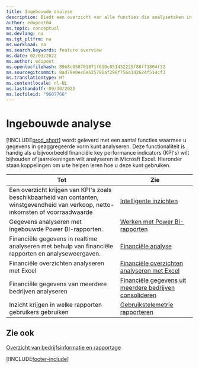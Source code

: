 ```yaml
---
title: Ingebouwde analyse
description: Biedt een overzicht van alle functies die analysetaken in het Business Central-product ondersteunen.
author: edupont04
ms.topic: conceptual
ms.devlang: na
ms.tgt_pltfrm: na
ms.workload: na
ms.search.keywords: feature overview
ms.date: 02/03/2022
ms.author: edupont
ms.openlocfilehash: 8968c050701871f610c051432229f88f73804f32
ms.sourcegitcommit: 8ad79e0ec6e625796af298f756a142624f514cf3
ms.translationtype: HT
ms.contentlocale: nl-NL
ms.lasthandoff: 09/30/2022
ms.locfileid: "9607766"
---
```

# <a name="built-in-analytics"></a>Ingebouwde analyse

[!INCLUDE[prod_short](includes/prod_short.md)] wordt geleverd met een aantal functies waarmee u gegevens in geaggregeerde vorm kunt analyseren. Deze functionaliteit is handig als u bijvoorbeeld financiële key performance indicators (KPI's) wilt bijhouden of jaarrekeningen wilt analyseren in Microsft Excel. Hieronder staan koppelingen om u te helpen leren hoe u deze kunt gebruiken.

| Tot | Zie |
| --- | --- |
|Een overzicht krijgen van KPI's zoals beschikbaarheid van contanten, winstgevendheid van verkoop, netto-inkomsten of voorraadwaarde | [Intelligente inzichten](about-intelligent-cloud.md) |
|Gegevens analyseren met ingebouwde Power BI-rapporten. | [Werken met Power BI-rapporten](across-working-with-powerbi.md) |
|Financiële gegevens in realtime analyseren met behulp van financiële rapporten en analyseweergaven.| [Financiële analyse](bi.md) |
|Financiële overzichten analyseren met Excel | [Financiële overzichten analyseren met Excel](finance-analyze-excel.md) |
|Financiële gegevens van meerdere bedrijven analyseren | [Financiële gegevens uit meerdere bedrijven consolideren](finance-consolidated-company-reporting.md) |
|Inzicht krijgen in welke rapporten gebruikers gebruiken| [Gebruikstelemetrie rapporteren](/dynamics365/business-central/dev-itpro/administration/telemetry-reports-trace)|

## <a name="see-also"></a>Zie ook

[Overzicht van bedrijfsinformatie en rapportage](reports-use-reports.md)

[!INCLUDE[footer-include](includes/footer-banner.md)]
